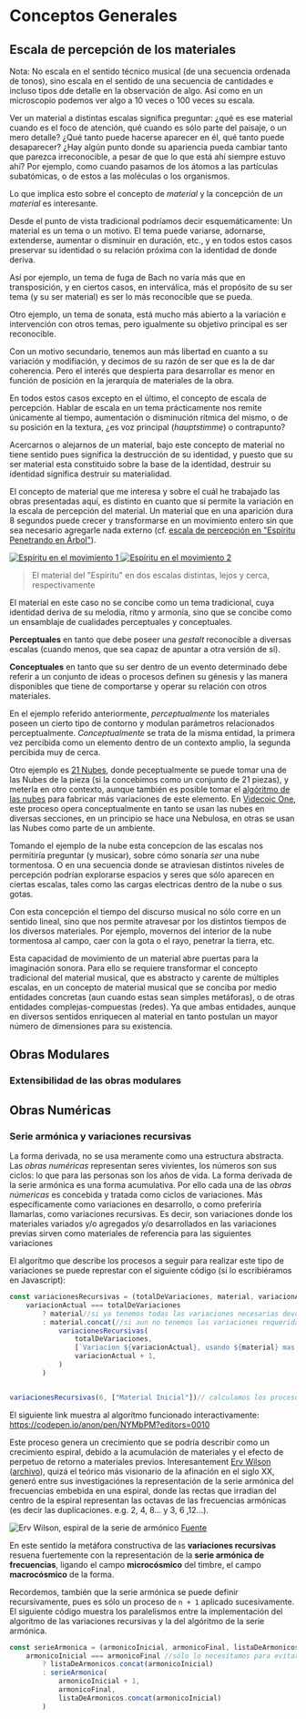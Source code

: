 # Conceptos Generales
<!-- 
<h2 id="grafos">Grafos (redes)</h2>

### Red de intervalos
### Red de sonidos
### Red de rítmos
### Red de interacciones
### Red de eventos

## Cíclo Redes 

apertura radical entendida como la posibilidad de interacción de cada una de estas piezas con otras de la misma serie (superposición, fragmentación, variación, etc.), redes (grafos) de distintos tipos, limitación radical de recursos, apertura a la interpretación y a la improvisación, no requerimiento del virutosismo técnico, cuestionamiento estético-ético de para quién se escriben estas piezas y para que situaciones se concibe su interpretación y escucha.
 -->
## Escala de percepción de los materiales
Nota: No escala en el sentido técnico musical (de una secuencia ordenada de tonos), sino escala en el sentido de una secuencia de cantidades e incluso tipos dde detalle en la observación de algo. Así como en un microscopio podemos ver algo a 10 veces o 100 veces su escala.

Ver un material a distintas escalas significa preguntar: ¿qué es ese material cuando es el foco de atención, qué cuando es sólo parte del paisaje, o un mero detalle? ¿Qué tanto puede hacerse aparecer en él, qué tanto puede desaparecer? ¿Hay algún punto donde su apariencia pueda cambiar tanto que parezca irreconocible, a pesar de que lo que está ahí siempre estuvo ahí? Por ejemplo, como cuando pasamos de los átomos a las partículas subatómicas, o de estos a las moléculas o los organismos.

Lo que implica esto sobre el concepto de _material_ y la concepción de _un material_ es interesante.  

Desde el punto de vista tradicional podríamos decir esquemáticamente:
Un material es un tema o un motivo. El tema puede variarse, adornarse, extenderse, aumentar o disminuir en duración, etc., y en todos estos casos preservar su identidad o su relación próxima con la identidad de donde deriva.  

Así por ejemplo, un tema de fuga de Bach no varía más que en transposición, y en ciertos casos, en interválica, más el propósito de su ser tema (y su ser material) es ser lo más reconocible que se pueda.

Otro ejemplo, un tema de sonata, está mucho más abierto a la variación e intervención con otros temas, pero igualmente su objetivo principal es ser reconocible.

Con un motivo secundario, tenemos aun más libertad en cuanto a su variación y modifiación, y decimos de su razón de ser que es la de dar coherencia. Pero el interés que despierta para desarrollar es menor en función de posición en la jerarquía de materiales de la obra.

En todos estos casos excepto en el último, el concepto de escala de percepción. Hablar de escala en un tema prácticamente nos remite únicamente al tiempo, aumentación o disminución rítmica del mismo, o de su posición en la textura, ¿es voz principal (_hauptstimme_) o contrapunto?

Acercarnos o alejarnos de un material, bajo este concepto de material no tiene sentido pues significa la destrucción de su identidad, y puesto que su ser material esta constituido sobre la base de la identidad, destruir su identidad significa destruir su materialidad.

El concepto de material que me interesa y sobre el cuál he trabajado las obras presentadas aquí, es distinto en cuanto que sí permite la variación en la escala de percepción del material. Un material que en una aparición dura 8 segundos puede crecer y transformarse en un movimiento entero sin que sea necesario agregarle nada externo (cf. [escala de percepción en "Espíritu Penetrando en Árbol"](/5to-semestre/escalas-de-percepcion)).

[![Espíritu en el movimiento 1](/public/images/epa/espiritu-mvt-1.png)
![Espíritu en el movimiento 2](/public/images/epa/espiritu-mvt-2.png)](/5to-semestre#escalas-de-percepcion-del-espiritu)
> El material del "Espíritu" en dos escalas distintas, lejos y cerca, respectivamente

El material en este caso no se concibe como un tema tradicional, cuya identidad deriva de su melodía, rítmo y armonía, sino que se concibe como un ensamblaje de cualidades perceptuales y conceptuales. 

**Perceptuales** en tanto que debe poseer una _gestalt_ reconocible a diversas escalas (cuando menos, que sea capaz de apuntar a otra versión de sí).

**Conceptuales** en tanto que su ser dentro de un evento determinado debe referir a un conjunto de ideas o procesos definen su génesis y las manera disponibles que tiene de comportarse y operar su relación con otros materiales.

En el ejemplo referido anteriormente, _perceptualmente_ los materiales poseen un cierto tipo de contorno y modulan parámetros relacionados perceptualmente. _Conceptualmente_ se trata de la misma entidad, la primera vez percibida como un elemento dentro de un contexto amplio, la segunda percibida muy de cerca.

Otro ejemplo es [21 Nubes](/link), donde peceptualmente se puede tomar una de las Nubes de la pieza (si la concebimos como un conjunto de 21 piezas), y meterla en otro contexto,  aunque también es posible tomar el [algóritmo de las nubes](/link) para fabricar más variaciones de este elemento. En [Videcoic One](/link), este proceso opera conceptualmente en tanto se usan las nubes en diversas secciones, en un principio se hace una Nebulosa, en otras se usan las Nubes como parte de un ambiente.

Tomando el ejemplo de la nube esta concepcion de las escalas nos permitiría preguntar (y musicar), sobre cómo sonaría _ser_ una nube tormentosa. O en una secuencia donde se atraviesan distintos niveles de percepción podrían explorarse espacios y seres que sólo aparecen en ciertas escalas, tales como las cargas electricas dentro de la nube o sus gotas. 

Con esta concepción el tiempo del discurso musical no sólo corre en un sentido lineal, sino que nos permite atravesar por los distintos tiempos de los diversos materiales. Por ejemplo, movernos del interior de la nube tormentosa al campo, caer con la gota o el rayo, penetrar la tierra, etc.

Esta capacidad de movimiento de un material abre puertas para la imaginación sonora. Para ello se requiere transformar el concepto tradicional del material musical, que es abstracto y carente de múltiples escalas, en un concepto de material musical que se conciba por medio entidades concretas (aun cuando estas sean simples metáforas), o de otras entidades complejas-compuestas (redes). Ya que ambas entidades, aunque en diversos sentidos enriquecen al material en tanto postulan un mayor número de dimensiones para su existencia.


## Obras Modulares

<div id="extensibilidad-de-las-obras-modulares"></div>
<div id="conclusiones-y-condiciones-sobre-musica-modular"></div>

### Extensibilidad de las obras modulares


## Obras Numéricas
<div id="variaciones-recursivas"></div>

### Serie armónica y variaciones recursivas
La forma derivada, no se usa meramente como una estructura abstracta. Las _obras numéricas_ representan seres vivientes, los números son sus ciclos: lo que para las personas son los años de vida. La forma derivada de la serie armónica es una forma acumulativa. Por ello cada una de las _obras númericas_ es concebida y tratada como ciclos de variaciones. Más específicamente como variaciones en desarrollo, o como preferiría llamarlas, como variaciones recursivas. Es decir, son variaciones donde los materiales variados y/o agregados y/o desarrollados en las variaciones previas sirven como materiales de referencia para las siguientes variaciones 

El algorítmo que describe los procesos a seguir para realizar este tipo de variaciones se puede represtar con el siguiente código (si lo escribiéramos en Javascript):

```js
const variacionesRecursivas = (totalDeVariaciones, material, variacionActual = 1) => 
    variacionActual === totalDeVariaciones
        ? material//si ya tenemos todas las variaciones necesarias devolvemos el resultado
        : material.concat(//si aun no tenemos las variaciones requeridas generamos la siguiente variación y la concatenamos
            variacionesRecursivas(
                totalDeVariaciones,
                [`Variacion ${variacionActual}, usando ${material} mas "Material Nuevo" de la variación ${variacionActual},`],
                variacionActual + 1, 
            )
        )


variacionesRecursivas(6, ["Material Inicial"])// calculamos los procesos requeridos para 6 variaciones. Nótese que la cadena "Material Inicial", estaría representando un material musical cualquiera y las cadenas "Material Nuevo" representarían materiales desarrollados, o agregados por las variaciones correspondientes
```
El siguiente link muestra al algorítmo funcionado interactivamente: https://codepen.io/anon/pen/NYMbPM?editors=0010

Este proceso genera un crecimiento que se podría describir como un crecimiento espiral, debido a la acumulación de materiales y el efecto de perpetuo de retorno a materiales previos. Interesantement [Erv Wilson](http://www.anaphoria.com/wilsonintro.html) ([archivo](http://www.anaphoria.com/wilson.html)), quizá el teórico más visionario de la afinación en el siglo XX, generó entre sus investigaciónes la representación de la serie armónica del frecuencias embebida en una espiral, donde las rectas que irradían del centro de la espiral representan las octavas de las frecuencias armónicas (es decir las duplicaciones. e.g. 2, 4, 8... y 3, 6 ,12...).

![Erv Wilson, espiral de la serie de armónico](/public/images/conceptos-generales/erv-wilson-harmonic-series-spiral.png)
[Fuente](http://thesonicsky.com/erv-wilson-diagrams/octaval-spiral/)

En este sentido la metáfora constructiva de las **variaciones recursivas** resuena fuertemente con la representación de la **serie armónica de frecuencias**, ligando el campo **microcósmico** del timbre, el campo **macrocósmico** de la forma.

Recordemos, también que la serie armónica se puede definir recursivamente, pues es sólo un proceso de `n + 1` aplicado sucesivamente.  El siguiente código muestra los paralelismos entre la implementación del algorítmo de las variaciones recursivas y la del algóritmo de la serie armónica.

```js
const serieArmonica = (armonicoInicial, armonicoFinal, listaDeArmonicos = []) => 
    armonicoInicial === armonicoFinal //sólo lo necesitamos para evitar que la lista crezca al infinito
        ? listaDeArmonicos.concat(armonicoInicial)
        : serieArmonica(
            armonicoInicial + 1, 
            armonicoFinal, 
            listaDeArmonicos.concat(armonicoInicial)
        )
```

